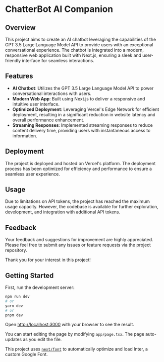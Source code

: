 # ChatterBot AI Companion

## Overview

This project aims to create an AI chatbot leveraging the capabilities of the GPT 3.5 Large Language Model API to provide users with an exceptional conversational experience. The chatbot is integrated into a modern, responsive web application built with Next.js, ensuring a sleek and user-friendly interface for seamless interactions.

## Features

- **AI Chatbot**: Utilizes the GPT 3.5 Large Language Model API to power conversational interactions with users.
- **Modern Web App**: Built using Next.js to deliver a responsive and intuitive user interface.
- **Optimized Deployment**: Leveraging Vercel's Edge Network for efficient deployment, resulting in a significant reduction in website latency and overall performance enhancement.
- **Streaming Responses**: Implemented streaming responses to reduce content delivery time, providing users with instantaneous access to information.

## Deployment

The project is deployed and hosted on Vercel's platform. The deployment process has been optimized for efficiency and performance to ensure a seamless user experience.

## Usage

Due to limitations on API tokens, the project has reached the maximum usage capacity. However, the codebase is available for further exploration, development, and integration with additional API tokens.

## Feedback

Your feedback and suggestions for improvement are highly appreciated. Please feel free to submit any issues or feature requests via the project repository.

Thank you for your interest in this project!


## Getting Started

First, run the development server:

```bash
npm run dev
# or
yarn dev
# or
pnpm dev
```

Open [http://localhost:3000](http://localhost:3000) with your browser to see the result.

You can start editing the page by modifying `app/page.tsx`. The page auto-updates as you edit the file.

This project uses [`next/font`](https://nextjs.org/docs/basic-features/font-optimization) to automatically optimize and load Inter, a custom Google Font.

